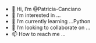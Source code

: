 - 👋 Hi, I’m @Patricia-Canciano
- 👀 I’m interested in ...
- 🌱 I’m currently learning ...Python
- 💞️ I’m looking to collaborate on ...
- 📫 How to reach me ...

<!---
Patricia-Canciano/Patricia-Canciano is a ✨ special ✨ repository because its `README.md` (this file) appears on your GitHub profile.
You can click the Preview link to take a look at your changes.
--->
